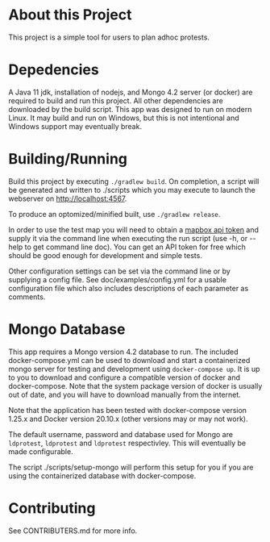 # About this Project

This project is a simple tool for users to plan adhoc protests.

# Depedencies

A Java 11 jdk, installation of nodejs, and Mongo 4.2 server (or docker) are
required to build and run this project. All other dependencies are downloaded
by the build script. This app was designed to run on modern Linux. It may build
and run on Windows, but this is not intentional and Windows support may
eventually break.

# Building/Running

Build this project by executing `./gradlew build`. On completion, a script
will be generated and written to ./scripts which you may execute to launch
the webserver on [http://localhost:4567](http://localhost:4567).

To produce an optomized/minified built, use `./gradlew release`.

In order to use the test map you will need to obtain a
[mapbox api token](https://www.mapbox.com/studio/account/tokens/) and supply
it via the command  line when executing the run script (use -h, or --help
to get command line doc). You can get an API token for free which should be
good enough for development and simple tests.

Other configuration settings can be set via the command line or by supplying
a config file. See doc/examples/config.yml for a usable configuration file
which also includes descriptions of each parameter as comments.

# Mongo Database

This app requires a Mongo version 4.2 database to run. The included
docker-compose.yml can be used to download and start a containerized mongo
server for testing and development using `docker-compose up`. It is up to
you to download and configure a compatible version of docker and
docker-compose. Note that the system package version of docker is usually
out of date, and you will have to download manually from the internet.

Note that the application has been tested with docker-compose version 1.25.x
and Docker version 20.10.x (other versions may or may not work).

The default username, password and database used for Mongo are `ldprotest`,
`ldprotest` and `ldprotest` respectivley. This will eventually be made
configurable.

The script ./scripts/setup-mongo will perform this setup for you if you are
using the containerized database with docker-compose.

# Contributing

See CONTRIBUTERS.md for more info.
